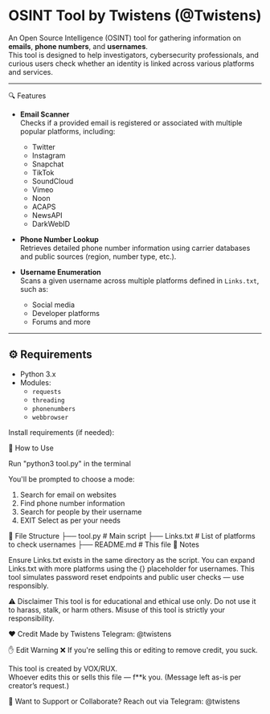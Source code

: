 # OSINT Tool by Twistens (@Twistens)

An Open Source Intelligence (OSINT) tool for gathering information on **emails**, **phone numbers**, and **usernames**.  
This tool is designed to help investigators, cybersecurity professionals, and curious users check whether an identity is linked across various platforms and services.

---

🔍 Features

- **Email Scanner**  
  Checks if a provided email is registered or associated with multiple popular platforms, including:
  - Twitter
  - Instagram
  - Snapchat
  - TikTok
  - SoundCloud
  - Vimeo
  - Noon
  - ACAPS
  - NewsAPI
  - DarkWebID

- **Phone Number Lookup**  
  Retrieves detailed phone number information using carrier databases and public sources (region, number type, etc.).

- **Username Enumeration**  
  Scans a given username across multiple platforms defined in `Links.txt`, such as:
  - Social media
  - Developer platforms
  - Forums and more

---

## ⚙️ Requirements

- Python 3.x
- Modules:
  - `requests`
  - `threading`
  - `phonenumbers`
  - `webbrowser`

Install requirements (if needed):

🚀 How to Use

Run "python3 tool.py" in the terminal

You'll be prompted to choose a mode:

1) Search for email on websites
2) Find phone number information
3) Search for people by their username
99) EXIT
Select as per your needs

📁 File Structure
├── tool.py           # Main script
├── Links.txt         # List of platforms to check usernames
├── README.md         # This file
📝 Notes

Ensure Links.txt exists in the same directory as the script.
You can expand Links.txt with more platforms using the {} placeholder for usernames.
This tool simulates password reset endpoints and public user checks — use responsibly.

⚠️ Disclaimer
This tool is for educational and ethical use only.
Do not use it to harass, stalk, or harm others.
Misuse of this tool is strictly your responsibility.

❤️ Credit
Made by Twistens
Telegram: @twistens

✋ Edit Warning
❌ If you're selling this or editing to remove credit, you suck.

This tool is created by VOX/RUX.  
Whoever edits this or sells this file — f**k you.
(Message left as-is per creator’s request.)

🔗 Want to Support or Collaborate?
Reach out via Telegram: @twistens
